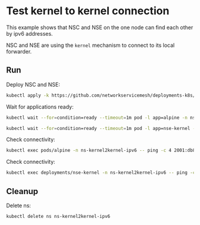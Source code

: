 # Test kernel to kernel connection


This example shows that NSC and NSE on the one node can find each other by ipv6 addresses.

NSC and NSE are using the `kernel` mechanism to connect to its local forwarder.

## Run

Deploy NSC and NSE:
```bash
kubectl apply -k https://github.com/networkservicemesh/deployments-k8s/examples/features/ipv6/Kernel2Kernel_ipv6?ref=fb1ef03bdd887b98285dd57af858837c90667448
```

Wait for applications ready:
```bash
kubectl wait --for=condition=ready --timeout=1m pod -l app=alpine -n ns-kernel2kernel-ipv6
```
```bash
kubectl wait --for=condition=ready --timeout=1m pod -l app=nse-kernel -n ns-kernel2kernel-ipv6
```

Check connectivity:
```bash
kubectl exec pods/alpine -n ns-kernel2kernel-ipv6 -- ping -c 4 2001:db8::
```

Check connectivity:
```bash
kubectl exec deployments/nse-kernel -n ns-kernel2kernel-ipv6 -- ping -c 4 2001:db8::1
```

## Cleanup

Delete ns:
```bash
kubectl delete ns ns-kernel2kernel-ipv6
```
